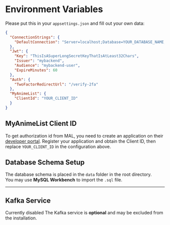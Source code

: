 # Environment Variables

Please put this in your `appsettings.json` and fill out your own data:

```json
{
  "ConnectionStrings": {
    "DefaultConnection": "Server=localhost;Database=YOUR_DATABASE_NAME;User Id=YOUR_USERNAME;Password=YOUR_PASSWORD"
  },
  "Jwt": {
    "Key": "ThisIsASuperLongSecretKeyThatIsAtLeast32Chars",
    "Issuer": "mybackend",
    "Audience": "mybackend-user",
    "ExpireMinutes": 60
  },
  "Auth": {
    "TwoFactorRedirectUrl": "/verify-2fa"
  },
  "MyAnimeList": {
    "ClientId": "YOUR_CLIENT_ID"
  }
}
```

## MyAnimeList Client ID

To get authorization id from MAL, you need to create an application on their [developer portal](https://myanimelist.net/apiconfig).
Register your application and obtain the Client ID, then replace `YOUR_CLIENT_ID` in the configuration above.

## Database Schema Setup

The database schema is placed in the `data` folder in the root directory.  
You may use **MySQL Workbench** to import the `.sql` file.

---

## Kafka Service
Currently disabled
The Kafka service is **optional** and may be excluded from the installation.